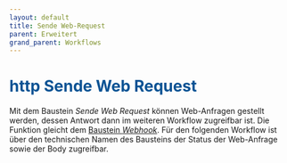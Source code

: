 ```yaml
---
layout: default
title: Sende Web-Request
parent: Erweitert
grand_parent: Workflows
---
```


# <span style="color:#0b5394"><span class="material-icons">http</span> **Sende Web Request**</span>

Mit dem Baustein _Sende Web Request_ können Web-Anfragen gestellt werden, dessen Antwort dann im weiteren Workflow zugreifbar ist. Die Funktion gleicht dem [Baustein _Webhook_](/docs/record-spec-settings/grand-child-expanded/webhook.html).
Für den folgenden Workflow ist über den technischen Namen des Bausteins der Status der Web-Anfrage sowie der Body zugreifbar.
